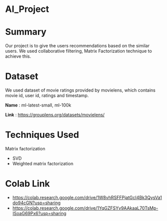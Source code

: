 # AI_Project

Summary
===============
Our project is to give the users recommendations based on the similar users. We used collaborative filtering, Matrix Factorization technique to achieve this.

Dataset
============
We used dataset of movie ratings provided by movielens, which contains movie id, user id, ratings and timestamp.

**Name** : ml-latest-small, ml-100k


**Link** : https://grouplens.org/datasets/movielens/

Techniques Used
==================
Matrix factorization
- SVD
- Weighted matrix factorization

Colab Link
==================
- https://colab.research.google.com/drive/1W8vhRSFFPjatGcI4Bk3QysVa1do94cGN?usp=sharing
- https://colab.research.google.com/drive/1YqGZFSYv9AAkaaL70TsMp-ISoaG69Px6?usp=sharing

